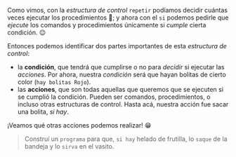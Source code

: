 <gs-attire attire-url="https://raw.githubusercontent.com/MumukiProject/mumuki-guia-gobstones-alternativa-kids/master/assets/attires/config.json"> </gs-attire> <gs-toolbox toolbox-url="https://raw.githubusercontent.com/MumukiProject/mumuki-guia-gobstones-alternativa-kids/master/assets/toolbox.xml"> </gs-toolbox>

Como vimos, con la _estructura de control_ `repetir` podíamos decidir cuántas veces ejecutar los procedimientos :arrows_counterclockwise:; y ahora con el `si` podemos pedirle que _ejecute_ los comandos y procedimientos únicamente si _cumple_ cierta condición. :wink:

Entonces podemos identificar dos partes importantes de esta _estructura de control_:

* la **condición**, que tendrá que cumplirse o no para _decidir_ si ejecutar las _acciones_. Por ahora, nuestra _condición_ será que hayan bolitas de cierto color (`hay bolitas Rojo`).
* las **acciones**, que son todas aquellas que queremos que se ejecuten si se cumplió la condición. Pueden ser comandos, procedimientos, o incluso otras estructuras de control. Hasta acá, nuestra acción fue sacar una bolita, _si hay_.

¡Veamos qué otras acciones podemos realizar! :grin:

> Construí un `programa` para que, `si hay` helado de frutilla, lo `saque` de la bandeja y lo `sirva` en el vasito. 
